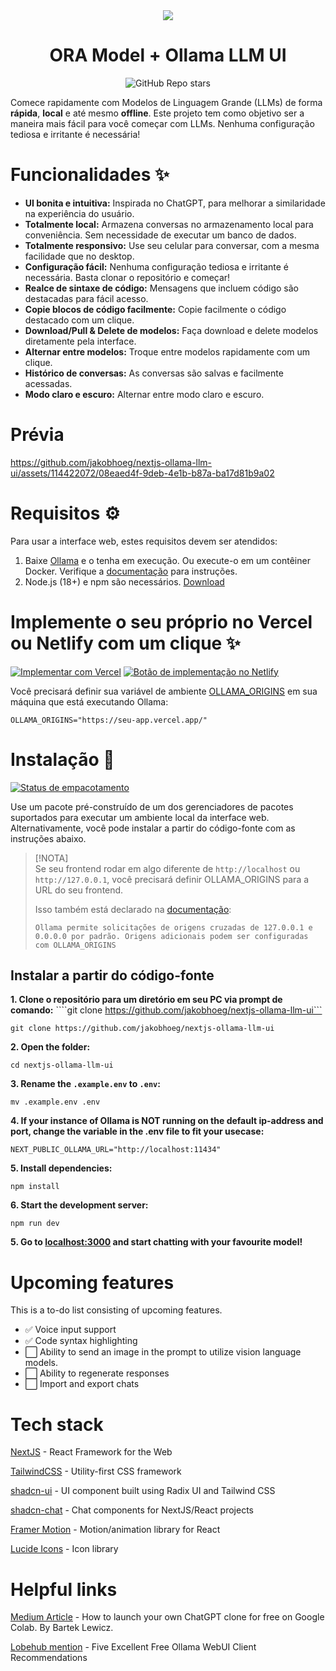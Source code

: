 <div align="center">
  <img src="ollama-nextjs-ui.gif">
</div>

<h1 align="center">
  ORA Model + Ollama LLM UI
</h1>

<div align="center">
  
![GitHub Repo stars](https://img.shields.io/github/stars/jakobhoeg/nextjs-ollama-llm-ui)
  
</div>

Comece rapidamente com Modelos de Linguagem Grande (LLMs) de forma **rápida**, **local** e até mesmo **offline**. Este projeto tem como objetivo ser a maneira mais fácil para você começar com LLMs. Nenhuma configuração tediosa e irritante é necessária!

# Funcionalidades ✨

- **UI bonita e intuitiva:** Inspirada no ChatGPT, para melhorar a similaridade na experiência do usuário.
- **Totalmente local:** Armazena conversas no armazenamento local para conveniência. Sem necessidade de executar um banco de dados.
- **Totalmente responsivo:** Use seu celular para conversar, com a mesma facilidade que no desktop.
- **Configuração fácil:** Nenhuma configuração tediosa e irritante é necessária. Basta clonar o repositório e começar!
- **Realce de sintaxe de código:** Mensagens que incluem código são destacadas para fácil acesso.
- **Copie blocos de código facilmente:** Copie facilmente o código destacado com um clique.
- **Download/Pull & Delete de modelos:** Faça download e delete modelos diretamente pela interface.
- **Alternar entre modelos:** Troque entre modelos rapidamente com um clique.
- **Histórico de conversas:** As conversas são salvas e facilmente acessadas.
- **Modo claro e escuro:** Alternar entre modo claro e escuro.

# Prévia

https://github.com/jakobhoeg/nextjs-ollama-llm-ui/assets/114422072/08eaed4f-9deb-4e1b-b87a-ba17d81b9a02

# Requisitos ⚙️

Para usar a interface web, estes requisitos devem ser atendidos:

1. Baixe [Ollama](https://ollama.com/download) e o tenha em execução. Ou execute-o em um contêiner Docker. Verifique a [documentação](https://github.com/ollama/ollama) para instruções.
2. Node.js (18+) e npm são necessários. [Download](https://nodejs.org/en/download)

# Implemente o seu próprio no Vercel ou Netlify com um clique ✨

[![Implementar com Vercel](https://vercel.com/button)](https://vercel.com/new/clone?repository-url=https%3A%2F%2Fgithub.com%2Fjakobhoeg%2Fnextjs-ollama-llm-ui&env=NEXT_PUBLIC_OLLAMA_URL&envDescription=Sua%20URL%20Ollama) [![Botão de implementação no Netlify](https://www.netlify.com/img/deploy/button.svg)](https://app.netlify.com/start/deploy?repository=https://github.com/jakobhoeg/nextjs-ollama-llm-ui)

Você precisará definir sua variável de ambiente [OLLAMA_ORIGINS](https://github.com/ollama/ollama/blob/main/docs/faq.md) em sua máquina que está executando Ollama:


```
OLLAMA_ORIGINS="https://seu-app.vercel.app/"
```


# Instalação 📖

[![Status de empacotamento](https://repology.org/badge/vertical-allrepos/nextjs-ollama-llm-ui.svg?columns=3)](https://repology.org/project/nextjs-ollama-llm-ui/versions)

Use um pacote pré-construído de um dos gerenciadores de pacotes suportados para executar um ambiente local da interface web. Alternativamente, você pode instalar a partir do código-fonte com as instruções abaixo.

> [!NOTA]  
> Se seu frontend rodar em algo diferente de `http://localhost` ou `http://127.0.0.1`, você precisará definir OLLAMA_ORIGINS para a URL do seu frontend.
>
> Isso também está declarado na [documentação](https://github.com/ollama/ollama/blob/main/docs/faq.md#how-do-i-configure-ollama-server):
> 
> `Ollama permite solicitações de origens cruzadas de 127.0.0.1 e 0.0.0.0 por padrão. Origens adicionais podem ser configuradas com OLLAMA_ORIGINS`

## Instalar a partir do código-fonte

**1. Clone o repositório para um diretório em seu PC via prompt de comando:**
````git clone https://github.com/jakobhoeg/nextjs-ollama-llm-ui```

```
git clone https://github.com/jakobhoeg/nextjs-ollama-llm-ui
```

**2. Open the folder:**

```
cd nextjs-ollama-llm-ui
```

**3. Rename the `.example.env` to `.env`:**

```
mv .example.env .env
```

**4. If your instance of Ollama is NOT running on the default ip-address and port, change the variable in the .env file to fit your usecase:**

```
NEXT_PUBLIC_OLLAMA_URL="http://localhost:11434"
```

**5. Install dependencies:**

```
npm install
```

**6. Start the development server:**

```
npm run dev
```

**5. Go to [localhost:3000](http://localhost:3000) and start chatting with your favourite model!**

# Upcoming features

This is a to-do list consisting of upcoming features.
- ✅ Voice input support
- ✅ Code syntax highlighting
- ⬜️ Ability to send an image in the prompt to utilize vision language models.
- ⬜️ Ability to regenerate responses
- ⬜️ Import and export chats

# Tech stack

[NextJS](https://nextjs.org/) - React Framework for the Web

[TailwindCSS](https://tailwindcss.com/) - Utility-first CSS framework

[shadcn-ui](https://ui.shadcn.com/) - UI component built using Radix UI and Tailwind CSS

[shadcn-chat](https://github.com/jakobhoeg/shadcn-chat) - Chat components for NextJS/React projects

[Framer Motion](https://www.framer.com/motion/) - Motion/animation library for React

[Lucide Icons](https://lucide.dev/) - Icon library

# Helpful links

[Medium Article](https://medium.com/@bartek.lewicz/launch-your-own-chatgpt-clone-for-free-on-colab-shareable-and-online-in-less-than-10-minutes-da19e44be5eb) - How to launch your own ChatGPT clone for free on Google Colab. By Bartek Lewicz.

[Lobehub mention](https://lobehub.com/blog/5-ollama-web-ui-recommendation#5-next-js-ollama-llm-ui) - Five Excellent Free Ollama WebUI Client Recommendations
